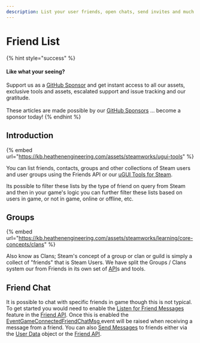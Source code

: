 ```yaml
---
description: List your user friends, open chats, send invites and much more!
---
```


# Friend List

{% hint style="success" %}
#### Like what your seeing?

Support us as a [GitHub Sponsor](../../../../become-a-sponsor/) and get instant access to all our assets, exclusive tools and assets, escalated support and issue tracking and our gratitude.\
\
These articles are made possible by our [GitHub Sponsors](../../../../become-a-sponsor/) ... become a sponsor today!
{% endhint %}

## &#x20;Introduction

{% embed url="https://kb.heathenengineering.com/assets/steamworks/ugui-tools" %}

You can list friends, contacts, groups and other collections of Steam users and user groups using the Friends API or our [uGUI Tools for Steam](broken-reference).

Its possible to filter these lists by the type of friend on query from Steam and then in your game's logic you can further filter these lists based on users in game, or not in game, online or offline, etc.

## Groups

{% embed url="https://kb.heathenengineering.com/assets/steamworks/learning/core-concepts/clans" %}

Also know as Clans; Steam's concept of a group or clan or guild is simply a collect of "friends" that is Steam Users. We have split the Groups / Clans system our from Friends in its own set of [API](../../../../assets/steamworks/api/clans.md)s and tools.

## Friend Chat

It is possible to chat with specific friends in game though this is not typical. To get started you would need to enable the [Listen for Friend Messages](../../../../assets/steamworks/api/friends.md#setlistenforfriendsmessages) feature in the [Friend API](../../../../assets/steamworks/api/friends.md). Once this is enabled the [EventGameConnectedFriendChatMsg ](../../../../assets/steamworks/api/friends.md#game-connected-friend-chat-msg)event will be raised when receiving a message from a friend. You can also [Send Messages](../../../../assets/steamworks/data-layer/user-data.md#sendmessage) to friends either via the [User Data](../../../../assets/steamworks/data-layer/user-data.md) object or the [Friend API](../../../../assets/steamworks/api/friends.md).
